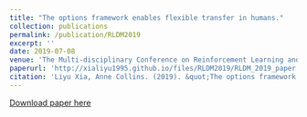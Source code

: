 ```yaml
---
title: "The options framework enables flexible transfer in humans."
collection: publications
permalink: /publication/RLDM2019
excerpt: ''
date: 2019-07-08
venue: 'The Multi-disciplinary Conference on Reinforcement Learning and Decision Making (RLDM)'
paperurl: 'http://xialiyu1995.github.io/files/RLDM2019/RLDM_2019_paper.pdf'
citation: 'Liyu Xia, Anne Collins. (2019). &quot;The options framework enables flexible transfer in humans.&quot; <i>RLDM 2019</i>.'
---
```


[Download paper here](http://xialiyu1995.github.io/files/NeurIPS2019/RLDM_2019_paper.pdf)
